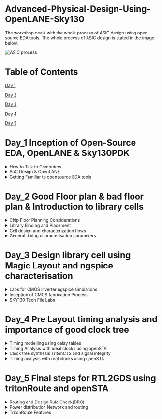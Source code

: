 # Advanced-Physical-Design-Using-OpenLANE-Sky130

The workshop deals with the whole process of ASIC design using open source EDA tools. The whole process of ASIC design is stated in the image below.

![ASIC process](https://github.com/DSatle/Advanced-Physical-Design-Using-OpenLANE-Sky130/assets/140998466/a0ffda01-d37b-41e9-b701-2b8c85c140fb)

# Table of Contents

[Day 1](#day-1)

[Day 2](#day-2)

[Day 3](#day-3)

[Day 4](#day-4)

[Day 5](#day-5)

# Day_1 Inception of Open-Source EDA, OpenLANE & Sky130PDK

<details>
 <summary> How to Talk to Computers
 </summary>


How to Talk to Computers

Inception of open-source EDA, OpenLANE and SKY130PDK

Basic terminologoies

1. **PADS**- A pad is the exposed region of the metal on a circuit board that the component lead is soldered to. Pads are the points through which connection of peripherals on a board is made with the chip/porcessor, and transfer of data takes place.

2. **Foundary IP's**- A foundry is a company that provides IC (integrated circuit) manufacturing services - basically, you give them your design, and they manufacture the chip for you. Intellectual Property. In this context, it’s the design for the parts of a chip. Nowadays, many chips are not wholly designed by the company that’s “designing” them. For example, in a typical mobile phone application chip:

   * The main CPU will probably be bought as IP from ARM.
   * The graphics processor (GPU) will be bought from one of a number of companies (e.g. ARM, Imagination Technologies, etc.)
  
The company “designing” the chip will take these IPs, combine them with some more stuff of their own design, and then send the whole thing off to the foundry for manufacturing. Now, there are a number of foundries (the main ones are TSMC, UMC and GlobalFoundries). They each make chips in slightly different ways, meaning that their processes are different.

3. **Core**- A core in a chip is a well-partitioned piece of logic capable of independently performing all functions of a processor. All the logic building blocks are present here.

4. **Macros**- Macro is an essential component in the VLSI design cycle before the final packaged chip is ready to use. Macro cells are the memory cells, intellectual property which an analog design team has designed. To break down the understanding of macro cells, consider macro cells as pieces of logic blocks, mainly intellectual properties (IP), which can be used in a design without the need to (of) building them from scratch. Thus, these memory cells are instrumental in reducing the total time for the design engineers that is required to complete their entire design.

5. **PDK**- PDK stands for Process Desgin Kit, its an interface between FAB and the designers, its a collection of files used to model a fabrication process for the EDA tools used to design an IC. Apart from this a PDK consists of

   * Process design rules i.e DRC
   * Device models
   * Digital Std. cell library
   * I/O library 

The layout of RISCV processor is shown below.

![Screenshot (84)](https://github.com/DSatle/Advanced-Physical-Design-Using-OpenLANE-Sky130/assets/140998466/7fc8f83d-d54d-4eba-ac3a-e3f3284808f4)

A generic view of IC is shown below

![Screenshot (85)](https://github.com/DSatle/Advanced-Physical-Design-Using-OpenLANE-Sky130/assets/140998466/b9557c3c-a619-4921-a992-8f7bf8547af7)

</details>

<details>
 <summary> SoC Design & OpenLANE
 </summary>

SoC Design & OpenLANE

The following are the the three important parameters needed to design a ASIC chip.

1. **RTL IP's**- RTL IP stands for Register Transfer Level.1 It refers to a product in electronic format that represents an integrated circuit function that can be instantiated in an integrated circuit design. An IP Core is a product in electronic format that represents an integrated circuit function that can be instantiated in an integrated circuit design, including the circuits and modules of such integrated circuit design(s) and associated firmware, application programming interfaces, Software drivers, application-specific Software, and all register transfer language (RTL), verilog, and other source materials to instantiate, modify, support, and maintain any of the foregoing.

2. **EDA Tools**- Electronic Design Automation (EDA) tools are software tools used to design electronic systems such as integrated circuits and printed circuit boards. They have three key functions: simulation, design, and verification. EDA tools work together in a design flow that chip designers use to design and analyze entire semiconductor chips. They allow teams to predict circuit behavior, assemble circuit elements, and anticipate chip performance. EDA tools are used to verify that a design will meet all the requirements of the manufacturing process, known as design for manufacturability (DFM). Deficiencies in this area can cause the resultant chip to either not function or function at reduced capacity, and there are reliability risks.

3. **PDK Data**- PDK data consists of primarily
   
   * Process design rules i.e DRC
   * Device models
   * Digital Std. cell library
   * I/O library 

**Simplified RTL to GDSII flow.**

The overall process of RTL to GDSII flow is show below, followed by elaboration of each step.

![RTL to GDSII flow](https://github.com/DSatle/Advanced-Physical-Design-Using-OpenLANE-Sky130/assets/140998466/cc1e82e0-bbdc-41ad-bff6-5a73550b1947)


1. **Synthesis**- Converts RTL to a circuit out of components from the standarad cell library(SCL).
   
![Synthesis](https://github.com/DSatle/Advanced-Physical-Design-Using-OpenLANE-Sky130/assets/140998466/541a0914-e788-43a0-80c8-40f94415bab3)

2. **Chip Floor planning**- Partition the chip die between different systems building blocks and place the I/O pads.

![Floor Planning ](https://github.com/DSatle/Advanced-Physical-Design-Using-OpenLANE-Sky130/assets/140998466/892adc06-336c-4c3f-a4b9-4f4fedd5ff7e)

![macro floor planning](https://github.com/DSatle/Advanced-Physical-Design-Using-OpenLANE-Sky130/assets/140998466/5653ddf2-81c7-4158-9ee9-ad45aea6048f)

![Power planning](https://github.com/DSatle/Advanced-Physical-Design-Using-OpenLANE-Sky130/assets/140998466/5be5357b-dfd4-4038-95f8-a72b5c611674)

3. **Placement**- Place the cells on floor plan rows, aligned with the sites. Typically done in two steps i.e. Global & detailed 

![Power planning](https://github.com/DSatle/Advanced-Physical-Design-Using-OpenLANE-Sky130/assets/140998466/28fc184a-6e17-4ce7-aa8c-231981f103a4)

4. **Clock Tree Synthesis**

![CTS](https://github.com/DSatle/Advanced-Physical-Design-Using-OpenLANE-Sky130/assets/140998466/3e4fc5b6-cd6f-41b9-86aa-b1e4f9c41c7d)

5. **Routing**

![Routing ](https://github.com/DSatle/Advanced-Physical-Design-Using-OpenLANE-Sky130/assets/140998466/7c001364-1be4-4392-a5e7-b22bd3b0f751)

![routing2](https://github.com/DSatle/Advanced-Physical-Design-Using-OpenLANE-Sky130/assets/140998466/15312715-e42e-4df9-9e34-8b6ed18ca9a0)


6. **SignOff**

    ![Signoff](https://github.com/DSatle/Advanced-Physical-Design-Using-OpenLANE-Sky130/assets/140998466/3c834724-f524-455b-91cd-6536e4429487)

   **Challenges in ASIC design through Open source softwares**

   1. Tools Qualification
   2. Tools Calibration
   3. Missing Tools

   **Introduction to OpenLANE**

* Started as an Open-Source Flow for true Open source Tape-Out experiment.
* Strive is the family of open source everything SoCs,
  OpenPDK, Open EDA, Open RTL.

![Strive Family](https://github.com/DSatle/Advanced-Physical-Design-Using-OpenLANE-Sky130/assets/140998466/4fad51fa-c834-49b4-9df5-61e35f158dce)

* Obejective of OpenLANE is to produce a clean GDSII with no human intervention, i.e No LVS violations, No DRC violations, Timing viloations
* It is tuned for SkyWater 130nm Open PDK, also supports XFAB180 and GF130G
* It is containarized
  * Functional out of the box
  * Instructions to build and run natively will follow.
* Can be used to harden Macros and chips
* Two modes of operation
  * Autonomous & Interactive
* Design space expolration
  * Find the best set of flow configuration
* Large number of design exmaples
  * 43 Designs with their best configuration and more details to be addedd
 

**Introduction to OpenLANE detailed ASIC design flow**

The below image represents the steps involved in OpenLANE ASIC design flow

![ASIC flow openlane](https://github.com/DSatle/Advanced-Physical-Design-Using-OpenLANE-Sky130/assets/140998466/b81d4a24-2f26-4d08-9219-b5bad001de0f)

The base of Openlane is formed through several opensource projects few of them are listed below in the image

Each tool is used to perform a task at different level of design flow.

![based openlane](https://github.com/DSatle/Advanced-Physical-Design-Using-OpenLANE-Sky130/assets/140998466/9af60d72-53a8-4a06-bbdb-3e4ad9877a4f)

1.**Synthesis Exploration**

This step involves generation of reports, different design can use different approach to achieve the objective for that we have systhesis exploration.

![Synth Exploration](https://github.com/DSatle/Advanced-Physical-Design-Using-OpenLANE-Sky130/assets/140998466/11bbc2a3-00d0-42a5-834a-02b1b8d15a00)

2. **Design Exploration**

This step is used to sweep the design configuration, its very useful in finding best configuration for openLANE for any given design. A sample of generated report is shown below

![design exploration](https://github.com/DSatle/Advanced-Physical-Design-Using-OpenLANE-Sky130/assets/140998466/289a8a9f-ca12-4906-8b6e-6f60566d1380)

3.**OpenLANE regression testing** 


![openlane reg testing](https://github.com/DSatle/Advanced-Physical-Design-Using-OpenLANE-Sky130/assets/140998466/74ccf1eb-5153-403e-94bf-4d81cebfe633)

4. **Design for test**

The following step is performed using fault. 

![DFT](https://github.com/DSatle/Advanced-Physical-Design-Using-OpenLANE-Sky130/assets/140998466/ef3b3b5d-f641-4846-b4d8-d4b5db9cb613)

5. **Physical implementation**

 Involves several steps given in the image below, all the steps is performed using openRoad.

 ![Physical Verification DRC   LVS](https://github.com/DSatle/Advanced-Physical-Design-Using-OpenLANE-Sky130/assets/140998466/395907a8-0ac1-460e-bf2c-d59c928355ac)


 6. **Logic Equivalence check**

LEC is very important step in flow of ASIC design, its basically checking logic synchronisation between physical implementation, and netlist generated using Yosys. 

![LEC ](https://github.com/DSatle/Advanced-Physical-Design-Using-OpenLANE-Sky130/assets/140998466/175d95cf-9638-4b02-8d3c-dfbcc789295d)

7. **Dealing with Antenna rules violations**

![Antenna rules violations ](https://github.com/DSatle/Advanced-Physical-Design-Using-OpenLANE-Sky130/assets/140998466/99350095-3d0b-44b7-a2c8-6ab8560ea747)

The above problem of wire acting as antenna is resolved through 

![Antenna solns](https://github.com/DSatle/Advanced-Physical-Design-Using-OpenLANE-Sky130/assets/140998466/677f2657-31c8-450f-8073-5448d979dc5e)

![openlane soln for antenna viol](https://github.com/DSatle/Advanced-Physical-Design-Using-OpenLANE-Sky130/assets/140998466/7a83275e-08ff-4b32-ad0a-dd5944a3455d)

8. **Static Timing Analysis**

Static Timing Analysis (STA) is a technique used to validate the timing performance of a design by checking all possible paths for timing violations. It breaks a design down into timing paths, calculates the signal propagation delay along each path, and checks for violations of timing constraints inside the design and at the input/output interface. STA does not depend on any data or logic inputs, applied at the input pins. The input to an STA tool is the routed netlist, clock definitions (or clock frequency), and external environment definitions.

![STA ](https://github.com/DSatle/Advanced-Physical-Design-Using-OpenLANE-Sky130/assets/140998466/e1acf762-f38b-480e-b0a0-b13dae8c6183)

</details>

<details>
 <summary> Getting Familiar to opensource EDA tools
 </summary>
 
**OpenLane Installation**
 
**Step 1- Installation of required packages**

```
sudo apt-get update
sudo apt-get upgrade
sudo apt install -y build-essential python3 python3-venv python3-pip make git
```

**Step 2-Docker Installation**

```
# Remove old installations
sudo apt-get remove docker docker-engine docker.io containerd runc
# Installation of requirements
sudo apt-get update
sudo apt-get install \
   ca-certificates \
   curl \
   gnupg \
   lsb-release
# Add the keyrings of docker
sudo mkdir -p /etc/apt/keyrings
curl -fsSL https://download.docker.com/linux/ubuntu/gpg | sudo gpg --dearmor -o /etc/apt/keyrings/docker.gpg
# Add the package repository
echo \
   "deb [arch=$(dpkg --print-architecture) signed-by=/etc/apt/keyrings/docker.gpg] https://download.docker.com/linux/ubuntu \
   $(lsb_release -cs) stable" | sudo tee /etc/apt/sources.list.d/docker.list > /dev/null
# Update the package repository
sudo apt-get update

# Install Docker
sudo apt-get install docker-ce docker-ce-cli containerd.io docker-compose-plugin

# Check for installation
sudo docker run hello-world

```

**Step 3-Installing OpenLANE**

```
git clone https://github.com/The-OpenROAD-Project/OpenLane
cd OpenLane
make
make test

```
The following image shows the installation of openlane

![OpenLane](https://github.com/DSatle/Advanced-Physical-Design-Using-OpenLANE-Sky130/assets/140998466/b8f93fc6-64fb-42e9-b2a0-06c74a81b3be)

Tools Available in Openlane Folder


![tools available](https://github.com/DSatle/Advanced-Physical-Design-Using-OpenLANE-Sky130/assets/140998466/ac2ab737-8a74-4ac8-a0e2-c16a2fa1f52b)

Now we will run synthesis

```
run_synthesis

```

![Synthesis SS](https://github.com/DSatle/Advanced-Physical-Design-Using-OpenLANE-Sky130/assets/140998466/9b942dc2-67d0-4a03-ac46-7676a39880c1)

The synthesis Timing report is as followed

![log file 1](https://github.com/DSatle/Advanced-Physical-Design-Using-OpenLANE-Sky130/assets/140998466/ffd6cb0e-d442-46b8-9f19-199edbdded2b)

The synthesis power report is as follows

![power log file](https://github.com/DSatle/Advanced-Physical-Design-Using-OpenLANE-Sky130/assets/140998466/ccbb3fef-c4b3-4569-846e-ba5995e7ed4d)

</details>


 # Day_2 Good Floor plan & bad floor plan & Introduction to library cells

  <details>
 <summary> Chip Floor Planning Considerations
 </summary>

**Chip Floor Planning Considerations**

**Die**- A die which consists of core is a small semiconductor material specimen on which the fundamental circuit is fabricated.

![Die ](https://github.com/DSatle/Advanced-Physical-Design-Using-OpenLANE-Sky130/assets/140998466/39d31df3-4436-4053-9d49-2b4b6bb3f9ef)


**Utlisation Factor** == Total area occupied by the netlist / Total area of the core. 

Usually the utlisation factor is around 0.5 to 0.6. 

**Aspect ratio**-- Height of core / Width of core

![utlisation factor](https://github.com/DSatle/Advanced-Physical-Design-Using-OpenLANE-Sky130/assets/140998466/915820fa-af9a-468a-b4de-bfb7a71e4343)

**Concept of Pre-placed cells**

**Pre-Placed cells**- There are few IP's/blocks have user defined locations, and hence placed in chip before automated placement and routing and are called preplaced cells.

**Floor Planning**- The arrangement of these IP's in a chip is refered as floor planning.

Automated placement and routing tools places the remaning logical cells in the design onto the chip.

**Decoupling Capacitor**- 

Decoupling capacitors are essential components in electronic circuit design that help maintain a stable power supply, filter out noise, and improve the overall performance and reliability of electronic systems, particularly in digital and mixed-signal applications. Proper selection, placement, and sizing of decoupling capacitors are critical for their effectiveness in reducing noise and maintaining voltage stability.

![decoupling cap](https://github.com/DSatle/Advanced-Physical-Design-Using-OpenLANE-Sky130/assets/140998466/944d547d-3008-4fb1-9da4-f170ec5b276d)

![decoupling cap 2](https://github.com/DSatle/Advanced-Physical-Design-Using-OpenLANE-Sky130/assets/140998466/9dda34a1-4168-4d63-965c-f2f5c55d0663)

**Noise Margin** 

Noise margin is a concept used in digital electronics and integrated circuit (IC) design to quantify the tolerance of a digital signal to noise and voltage variations. It provides a measure of the robustness of a digital circuit by defining the range of acceptable voltage levels for logic values (0 and 1) and ensuring that signals can be reliably interpreted in the presence of noise. Noise margin is typically expressed in terms of voltage or voltage range.


![noise margin](https://github.com/DSatle/Advanced-Physical-Design-Using-OpenLANE-Sky130/assets/140998466/df6ae763-87d0-451b-b718-90c615ca5728)

**Power Planning**
Power Planning in integrated circuit (IC) design is a crucial aspect of ensuring proper power distribution to various components on the chip. While pre-placed macros (blocks) may have dedicated decoupling capacitors (decaps) for noise filtering and stabilization, the entire chip can't have individual decaps. To address this, effective power planning involves creating a network of VDD (power supply) and VSS (ground) pads for each block, strategically connecting them to horizontal and vertical power and ground lines. These lines form a power mesh, which acts as a distributed power delivery network. This approach ensures that each block receives a stable and clean power supply, reducing noise and voltage fluctuations, and contributes to the overall reliability and performance of the integrated circuit. The power mesh effectively distributes power throughout the chip, preventing voltage drops and ensuring consistent operation of all blocks.

**Ground bump**- When n numbers of capacitors discharge at the same time, there would be a disturbance of voltage at the ground, shown in the picture below, if the ground bump is within noise margin its fine but if it exceeds then it would lead to some random value in the circuit.

![ground bump](https://github.com/DSatle/Advanced-Physical-Design-Using-OpenLANE-Sky130/assets/140998466/8eaf2eea-3251-4869-bd19-09346d7c9f12)

**Voltage droop**- When n numbers of capacitors charge at the same time, there would be a disturbance of voltage at the power supply, indicate in the picture below

![voltage droop](https://github.com/DSatle/Advanced-Physical-Design-Using-OpenLANE-Sky130/assets/140998466/82e7767b-fff0-4843-ad5c-da7a8792ce26)

**Pin Placement**
Pin Placement in integrated circuit (IC) design involves determining the physical locations of input and output (I/O) pins that connect to the logic gates within the chip.
The netlist specifies how the logic gates within the chip are interconnected. It provides information about which gates are connected to one another and how signals flow through the design.
After the I/O pad positions are determined, the design process includes logical placement blocking of pre-placed macros. This step involves arranging pre-placed macros (blocks of predefined logic) in a way that distinguishes them from the area reserved for the I/O pins. This separation ensures that the macros do not interfere with the connectivity and signal paths associated with the pins.

**Generating the floor using Magic**

To generate the floorplan following commands is used 

```
run_floorplan

```
## Initial Place Design

Optimize Placement Using Estimated Wire Length And Capacitance representation is shown below in the image:

![initial place design](https://github.com/DSatle/Advanced-Physical-Design-Using-OpenLANE-Sky130/assets/140998466/d3ab7403-b451-4d12-b2dc-b1b6423250c0)

```
run_placement
```

Following process shown in the image will run in the terminal

![commands to generate floorplan](https://github.com/DSatle/Advanced-Physical-Design-Using-OpenLANE-Sky130/assets/140998466/a6e0de31-21ae-4954-82ad-957e348e2c60)

Now to view the generated floorplan, I invoked magic in the directory where the floorplan is present

```
cd /home/divyam/OpenLane/designs/picorv32a/runs/RUN_2023.09.09_13.22.30/results/floorplan/
```

Invoking magic 

```
 magic  /home/divyam/.volare/sky130A/libs.tech/magic/sky130A.tech lef read ../../tmp/merged.min.lef def read picorv32.def
```

Below shows the commands runned in the command

![magic invoke](https://github.com/DSatle/Advanced-Physical-Design-Using-OpenLANE-Sky130/assets/140998466/6dba6fe5-fb90-4683-9a52-2b686470b4fe)

The floorplan is shown below

![floorplan basic](https://github.com/DSatle/Advanced-Physical-Design-Using-OpenLANE-Sky130/assets/140998466/9cbc9460-6196-40dd-bdc7-da4e1e46a6cf)

To **zoom in** the floor plan press Z, below is the zoomed image of the floorplan

![zoomed floorplan](https://github.com/DSatle/Advanced-Physical-Design-Using-OpenLANE-Sky130/assets/140998466/ccd2a5d4-700c-44d7-80de-b4d5a75d6982)


To **zoom out** the floor plan press shift+Z, below is the zoomed image of the floorplan

</details>

<details>
 <summary> Library Binding and Placement 
 </summary>

**Netlist binding and initial design**
 
**Library** consists of cells, shapes & sizes of cells, various flavours of the same cell, timing/delay information.

The netlist or the circuit is made using the component available in library, where each element is represented as a box.

![lib to netlist](https://github.com/DSatle/Advanced-Physical-Design-Using-OpenLANE-Sky130/assets/140998466/4887d41c-a227-47df-b30a-c92b8a800019)

**Placement** is the process of placing the cells in the core area of the chip as shown below. 

The next step in the OpenLANE ASIC flow is placement. The synthesized netlist is to be placed on the floorplan. Placement is perfomed in 2 stages:

1.Global Placement: It finds optimal position for all cells which may not be legal and cells may overlap. Optimization is done through reduction of half parameter wire length.

2.Detailed Placement: It alters the position of cells post global placement so as to legalise them.

![netlist_placement](https://github.com/DSatle/Advanced-Physical-Design-Using-OpenLANE-Sky130/assets/140998466/e40e5c6c-a71d-454e-8cba-4b24530cc44b)

**Need for librabries and characterisation**

**Library characterization** is the process of characterizing electronic components and gates, such as logic gates, flip-flops, and other building blocks, to create models that accurately represent their behavior under various conditions. This characterization provides information about how components respond to different inputs, delays, power consumption, and more.

**Library modeling** involves creating mathematical or algorithmic representations of the behavior and characteristics of components. These models are used by EDA tools to simulate, analyze, and optimize digital circuits during the design phase.

![PROCESS](https://github.com/DSatle/Advanced-Physical-Design-Using-OpenLANE-Sky130/assets/140998466/40c9befb-f387-4038-af20-02d250d4936a)

![NEED FOR LIBRARY](https://github.com/DSatle/Advanced-Physical-Design-Using-OpenLANE-Sky130/assets/140998466/98fc611c-0d59-47cb-8869-ef3fca4c9500)

**Logic synthesis** is a crucial step in the design of digital integrated circuits (ICs) and plays a central role in transforming a high-level hardware description into a gate-level representation that can be fabricated in silicon.

**Floorplan** is one the critical & important step in Physical design. Quality of your Chip / Design implementation depends on how good is the Floorplan. A good floorplan can be make implementation process (place, cts, route & timing closure) cake walk. On similar lines a bad floorplan can create all kind issues in the design (congestion, timing, noise, IR, routing issues). A bad floorplan will blow up the area, power & affects reliability, life of the IC and also it can increase overall IC cost (more effort to closure, more LVTS/ULVTS).

**Placement** is the process of determining the locations of circuit devices on a die surface. It is an important stage in the VLSI design flow, because it affects routabil- ity, performance, heat distribution, and to a less extent, power consumption of a design.

**Clock Tree Synthesis** is a technique for distributing the clock equally among all sequential parts of a VLSI design. The purpose of Clock Tree Synthesis is to reduce skew and delay.

**Routing** in VLSI is making physical connections between signal pins using metal layers. Following Clock Tree Synthesis (CTS) and optimization, the routing step determines the exact pathways for interconnecting standard cells, macros, and I/O pins.

**Optimise placement using estimated wire length and capacitance**

**Repeaters**- Element introduced in the core area to maintain the signal integrity.
The below image shows how the repeaters are placed in the core 

![final repeaters](https://github.com/DSatle/Advanced-Physical-Design-Using-OpenLANE-Sky130/assets/140998466/5a2f396e-9ac9-4fb4-b407-14480a4b468e)



**RUN Placement in openlane**

Following command was used 

```
run_placement
```

![wsl run placement](https://github.com/DSatle/Advanced-Physical-Design-Using-OpenLANE-Sky130/assets/140998466/481599a1-bf1a-411c-9599-58d08436c5e3)

![placement xoomed](https://github.com/DSatle/Advanced-Physical-Design-Using-OpenLANE-Sky130/assets/140998466/68612de9-7be6-4aaa-bca1-82cba14e7e72)

![placement floorplan](https://github.com/DSatle/Advanced-Physical-Design-Using-OpenLANE-Sky130/assets/140998466/05ef5fd1-6a61-41f5-a3af-4ce81821d752)


 </details>

 <details>
 <summary> Cell design and characterization flows
 </summary>

## Cell Design Flow

Below is the representation of cell design flow

![cell design ](https://github.com/DSatle/Advanced-Physical-Design-Using-OpenLANE-Sky130/assets/140998466/481e207c-bff3-44dc-a1da-e9b060c0b096)

**Cell design flow**, also known as standard cell design flow, is the process of creating and optimizing standard cell libraries used in digital integrated circuit design. These libraries contain fundamental building blocks, such as logic gates and flip-flops, that are used to design complex digital circuits.

* **Specification and Requirements**: Begin by defining the specifications and requirements for the standard cell library. This includes factors like technology node, voltage levels, speed requirements, and power constraints.
  
* **Cell Architecture Selection**: Choose the architecture and topology for the standard cells. This involves deciding on the logical functions each cell will implement and the number of input and output pins.

* **Schematic Design**: Create schematic designs for each standard cell. This involves designing the logical function of the cell using gates and interconnections. Tools like schematic capture software are used for this step.

* **Simulation and Verification**: Simulate the designed cells to verify that they meet the specified functionality and timing requirements. This step may include functional simulation, static timing analysis (STA), and power analysis.

* **Layout Design**: Create physical layouts for the cells based on the schematic designs. This involves specifying the dimensions, placement of transistors, and routing of metal layers.

* **DRC and LVS Checks**: Perform Design Rule Check (DRC) and Layout vs. Schematic (LVS) checks to ensure that the layout adheres to the manufacturing rules and is consistent with the schematic.

* **Extraction and Characterization**: Extract parasitic components from the layout, including resistances and capacitances. These parasitics impact the timing and power characteristics of the cells. Characterize the cells by measuring their performance under various conditions, such as different input vectors and operating voltages.

* **Timing Characterisation**: Conduct detailed timing analysis to determine parameters like propagation delay, setup time, hold time, and clock-to-q delay for flip-flops

* **Library Validation**: Validate the entire standard cell library by using it in test chip or design test cases to ensure that it meets performance and functionality requirements.

Below is the flow:

![cell design 1](https://github.com/DSatle/Advanced-Physical-Design-Using-OpenLANE-Sky130/assets/140998466/58dabbee-bdc0-4259-8af8-577835d7803d)

Below shown the different functionality of different size of library that consists of gates dffs and latches.

![cell design 2](https://github.com/DSatle/Advanced-Physical-Design-Using-OpenLANE-Sky130/assets/140998466/cf41532b-32eb-4768-bee6-b865e9155546)

![cell design 3](https://github.com/DSatle/Advanced-Physical-Design-Using-OpenLANE-Sky130/assets/140998466/e750f943-c0c8-4117-bfb2-6e9ad56c68c5)

Stick diagram layout representation is show below

![stick diagram](https://github.com/DSatle/Advanced-Physical-Design-Using-OpenLANE-Sky130/assets/140998466/7d81050a-6039-4fed-bea9-1a094ac6dcf6)

## Characterisation flow

**Characterization** in VLSI refers to the process of analyzing and documenting the electrical behavior of electronic components, such as transistors, logic gates, memory cells, and standard cells, under various operating conditions. Characterization is essential for accurate circuit simulation and helps ensure that integrated circuits (ICs) meet their performance, power, and timing requirements.

Let's see below flow representation:


![ch1](https://github.com/DSatle/Advanced-Physical-Design-Using-OpenLANE-Sky130/assets/140998466/e858762a-e7d7-445b-bd8f-538ab39e43d9)

![ch2](https://github.com/DSatle/Advanced-Physical-Design-Using-OpenLANE-Sky130/assets/140998466/34bb2182-24c1-40b7-b06b-faccf1959727)

![ch3](https://github.com/DSatle/Advanced-Physical-Design-Using-OpenLANE-Sky130/assets/140998466/bef80248-0189-495b-9579-f1bbb9444096)


</details>

<details>
 <summary> General timing characterisation parameters
 </summary>
 
**Timing Characterisation**

The definations is understood by taking a circuit as a reference 

![timing charact  ckt](https://github.com/DSatle/Advanced-Physical-Design-Using-OpenLANE-Sky130/assets/140998466/b9f3b27d-3cd0-48d4-bbc5-848b18c63045)


**slew_low_rise_thr**- Its generally taken as a point in the rising wavform, the point is at rising edge generally at 20% value from the initial point.

**slew_high_rise_thr** - Its generally taken as a point in the rising wavform, the point is at rising edge generally at 20% value from the final point of the waveform, also it can also be considered as 80% from initial point of the waveform.

**slew_low_fall_thr**- Its generally taken as a point in the falling wavform, the point is at rising edge generally at 20% value from the initial point.

**slew_low_fall_thr** - Its generally taken as a point in the falling wavform, the point is at rising edge generally at 20% value from the final point of the waveform, also it can also be considered as 80% from initial point of the waveform.

![inop1](https://github.com/DSatle/Advanced-Physical-Design-Using-OpenLANE-Sky130/assets/140998466/24922247-a8b7-42c7-8f19-3315f8be5f8b)


**in_rise_thr** - It is generally taken the 50% value point in the input rise waveform. 

**in_fall_thr** - It is generally taken the 50% value point in the input fall waveform. 

**out_rise_thr** -  It is generally taken the 50% value point in the output rise waveform.

**out_fall_thr**-  It is generally taken the 50% value point in the output fall waveform.

The concept is shown in the image below


![com](https://github.com/DSatle/Advanced-Physical-Design-Using-OpenLANE-Sky130/assets/140998466/7794cd40-f580-4443-ab91-134d111c4fdf)

**Propagation delay and transition time**

**Propagation delay** is the difference out_thr and in_thr. Choosing correct out_thr and in_thr is very important for getting correct propagation delay.

![propdelay](https://github.com/DSatle/Advanced-Physical-Design-Using-OpenLANE-Sky130/assets/140998466/a1768be2-0827-4ebc-9fac-8a91ed738043)

**Transition time** is the difference between slew_high_fall_thr and slew_low_fall_thr. 

![transition time](https://github.com/DSatle/Advanced-Physical-Design-Using-OpenLANE-Sky130/assets/140998466/a030403f-1132-4700-9e13-4bb5089e703c)

 </details>

 
 # Day_3 Design library cell using Magic Layout and ngspice characterisation

 <details>
 <summary> Labs for CMOS inverter ngspice simulations
 </summary>
  
## Lab steps to gitclone vsdstdcell design

**Inverter**

**A CMOS inverter**, short for Complementary Metal-Oxide-Semiconductor inverter, is a fundamental digital electronic circuit that performs the basic logical operation of inversion. In other words, it takes an input signal and produces an output signal that is the logical complement of the input. If the input is high (logic 1), the output will be low (logic 0), and vice versa.

The input signal is applied to the gate terminals of both the NMOS and PMOS transistors. The output is taken from the connection point (the drain of NMOS and the source of PMOS) between these two transistors.

**NMOS Operation**: When the input is logic high (1), the NMOS transistor turns on because a positive voltage is applied to its gate. This establishes a low-resistance path between the output and ground, causing the output to be pulled to logic low (0).

**PMOS Operation**: Conversely, when the input is logic low (0), the PMOS transistor turns on because a low voltage is applied to its gate. This establishes a low-resistance path between the output and the power supply voltage (VDD), causing the output to be pulled to logic high (1).

First, clone the required mag files and spicemodels of inverter,pmos and nmos sky130. The command to clone files from github link is:

```
git clone https://github.com/nickson-jose/vsdstdcelldesign.git
```
once I run this command, it will create ``vsdstdcelldesign folder`` in openlane directory.

For layout we run magic command

``magic -T sky130A.tech sky130_inv.mag &``

![gitclone and command](https://github.com/DSatle/Advanced-Physical-Design-Using-OpenLANE-Sky130/assets/140998466/ea098dd4-c06f-4cdd-865f-dc4fb42fb837)


Ampersand at the end makes the next prompt line free, otherwise magic keeps the prompt line busy. Once we run the magic command we get the layout of the inverter in the magic window

![Magic vsdvsd](https://github.com/DSatle/Advanced-Physical-Design-Using-OpenLANE-Sky130/assets/140998466/bce8a323-7970-4c2b-af9c-51586c9f9914)

 
 </details>

 <details>
 <summary>Inception of CMOS fabrication Process
 </summary>

**Lab introduction to sky130 basic layers layout and LEF using inverter**

To select the area we need to press S, and type what in the command window which inturns gives the details about the selected area.

![knowing the element in the floorplan](https://github.com/DSatle/Advanced-Physical-Design-Using-OpenLANE-Sky130/assets/140998466/705b633d-6b09-43c0-8bee-e95905f6a9fc)

![knowelement ](https://github.com/DSatle/Advanced-Physical-Design-Using-OpenLANE-Sky130/assets/140998466/62e7b87a-e76a-4dda-a472-97747af2387b)

![knowing the element in the floorplan](https://github.com/DSatle/Advanced-Physical-Design-Using-OpenLANE-Sky130/assets/140998466/cc7e826b-4f5e-4d4b-8313-079c69286bd1)

**Steps to create standard cell layout and extract spice netlist**

Following commands were used in the magic command window to generate the spice file.

```
extract all

ext2spice cthresh 0 rthresh 0

ex2spice
```
The above commands will generate a ``.spice file`` in the directory.

![steps to generate the spice extract file](https://github.com/DSatle/Advanced-Physical-Design-Using-OpenLANE-Sky130/assets/140998466/b4a48bf6-5963-4619-b375-682751d41417)


 </details>

 <details>
 <summary> SKY130 Tech File Labs
 </summary>

**Lab steps to create final SPICE deck using sky130tech**

In this we edit the ``.spice`` file making the connection as required in the circuit. The file is customised in accordance to the model file available in the sky130PDK. 

Screenshot of the model file available in the SKY130PDK

![model file](https://github.com/DSatle/Advanced-Physical-Design-Using-OpenLANE-Sky130/assets/140998466/5b3983d5-e0c5-476e-9b5d-e43484443b4b)

The edited ``.spice`` file is shown below

![gedit edited file](https://github.com/DSatle/Advanced-Physical-Design-Using-OpenLANE-Sky130/assets/140998466/936a58e3-d03f-4eb9-84c8-dbec9895cac7)

The ngspice transient results obtained are as follows

![ngspice results](https://github.com/DSatle/Advanced-Physical-Design-Using-OpenLANE-Sky130/assets/140998466/33f44a50-bac3-47b8-9721-8317a9087e85)

**Lab steps to characterise inverter using sky130 model files**

After this we obtained the output waveform of the circuit, following commands were used 

```
plot y vs time a
```
![output wave form](https://github.com/DSatle/Advanced-Physical-Design-Using-OpenLANE-Sky130/assets/140998466/907c5fd0-7a49-4e24-acbd-ece4160b379e)

To zoom in the waveform select the area and select the point in the zoom portion of the graph to obatin the coordiantes of the point.

![zoomed ngspice](https://github.com/DSatle/Advanced-Physical-Design-Using-OpenLANE-Sky130/assets/140998466/c869067d-ebe3-4610-8448-ce394a1ad1af)

**Lab introduction to sky130 pdk's and steps to download labs**

Here using the following commands I downloaded the folder having sample layouts
```
wget http://opencircuitdesign.com/open_pdks/archive/drc_tests.tgz

tar xfz drc_tests.tgz

cd drc_tests

ls -al

```
Following files were obtained 

![command and file](https://github.com/DSatle/Advanced-Physical-Design-Using-OpenLANE-Sky130/assets/140998466/aa6395ec-edfc-4d6d-a545-cd57dc32a66c)

To open the magic window following command was used

```
magic -d XR
```
![magic invoke](https://github.com/DSatle/Advanced-Physical-Design-Using-OpenLANE-Sky130/assets/140998466/7bd166c3-e611-4a1d-ad64-584210881101)

**Lab introduction to Magic and steps to load sky130tech-rules**

The commands for DRC rule check can be refered to the following page

```
https://skywater-pdk.readthedocs.io/en/main/rules/periphery.html#m3

```

![periphery rules](https://github.com/DSatle/Advanced-Physical-Design-Using-OpenLANE-Sky130/assets/140998466/90ae8387-9f41-4db3-91f3-eb60c707fefb)

Following commands are used 

![DRC command window](https://github.com/DSatle/Advanced-Physical-Design-Using-OpenLANE-Sky130/assets/140998466/79c129f0-3c20-4d41-b648-a6e1b473438c)

**Right click** - Outside the box to increase the box area in the magic layout, inside the box to decrease the area of the box.

**Left click** - Used to move the box from once place to other.

To get the metal connections following steps needed to be followed

* First select the area under which the metal connection needed to be established, using the right and left click.
* Now paint the area using any metal colour from the window, here we used m3 i.e. metal 3.
* Now press P this will generate the metal connections in the box created.
* A sample of the above process is shown in the below process

  ![metal details](https://github.com/DSatle/Advanced-Physical-Design-Using-OpenLANE-Sky130/assets/140998466/4c1a94eb-8137-41cf-9433-fc76e1b1625f)

**Lab excercise to fix poly.9 error in Sky130 tech-file**

To load the poly.mag :

``load poly.mag``

It will open layout of the file in magic:

![error poly9 layout](https://github.com/DSatle/Advanced-Physical-Design-Using-OpenLANE-Sky130/assets/140998466/3934f5d9-af9a-4a60-8077-522d62fcd38e)

To know more about the poly.9 error refer the website, a snapshot of which is shown below

![poly9werr](https://github.com/DSatle/Advanced-Physical-Design-Using-OpenLANE-Sky130/assets/140998466/bf75fc2b-3075-4b1d-a8d4-60585f576781)

To overcome this error open the file ``sky130A.tech``

These changes are needed to be made 

Change the following

```
spacing npres *nsd 480 touching_illegal \
	"poly.resistor spacing to N-tap < %d (poly.9)"
```
to

```
spacing npres allpolynonres 480 touching_illegal \
	"poly.resistor spacing to N-tap < %d (poly.9)"
```

![poly1](https://github.com/DSatle/Advanced-Physical-Design-Using-OpenLANE-Sky130/assets/140998466/cc7f754b-af75-4c6e-a33f-bbf80d486bc7)

Now change 

```
spacing xhrpoly,uhrpoly,xpc alldiff 480 touching_illegal \

	"xhrpoly/uhrpoly resistor spacing to diffusion < %d (poly.9)"

```

To this

```
spacing xhrpoly,uhrpoly,xpc allpolynonres 480 touching_illegal \

	"xhrpoly/uhrpoly resistor spacing to diffusion < %d (poly.9)"
```

![poly2](https://github.com/DSatle/Advanced-Physical-Design-Using-OpenLANE-Sky130/assets/140998466/06c8ef70-07d6-4da3-a85e-de51ef8a3aef)

Now save it. You dont have to close the magic after the modifying the sky.tech file. Type the below command in magic's terminal:

``tech load sky130A.tech``
In the warning click on yes.
Then type below command:
``drc check``

### NOTE- Since the tech file got loaded behind the curtains, DRC engine needs to be told that check everthing again.

Following layout will be obtained after making the changes
 
![drc check skytech130A](https://github.com/DSatle/Advanced-Physical-Design-Using-OpenLANE-Sky130/assets/140998466/15addf98-8044-4328-afb2-09efd1b7f5a0)

**Lab excercise to implement poly resistor spacing to diff & tap**

Copy the three resistors by selecting (Edit > select area) and then press 'c' on keyboard.
You can move the copied resistors by pressing 'm' key and arrow key.

Now create n diffusion and p diffusion by creating box and selecting the ndiff and pdiff from the sidebar(by clicking the middle button of the mouse).

Then modify the sky130A.tech file by just modifying the *nsd to alldiff.
Now type below command in magic's terminal and all the rules will correctly identify 

``drc check``

Below image shows the changes appeared on the layout

![implement poly resistor](https://github.com/DSatle/Advanced-Physical-Design-Using-OpenLANE-Sky130/assets/140998466/ef38ac99-9a95-49f4-ac8c-1976bddf50d8)


**Lab Challenge excercise to describe DRC error as geometrical construct**

Open sky130A.tech file and search cifmaxwidth below is the representation:

![cifwidth](https://github.com/DSatle/Advanced-Physical-Design-Using-OpenLANE-Sky130/assets/140998466/e9828f79-8ee0-41f7-b888-bd0e9f1a3857)

Below is the rule shown for nwell (which can be access by skywater sky130 pdk website) :

![pp rules1](https://github.com/DSatle/Advanced-Physical-Design-Using-OpenLANE-Sky130/assets/140998466/48240a45-9643-4d1f-8fe9-47761ffce865)

Also refer this dnwell rules:

![pp rules2](https://github.com/DSatle/Advanced-Physical-Design-Using-OpenLANE-Sky130/assets/140998466/3b86d0c1-b3b8-4c83-95ca-c8dc95c683f8)

Refer this style drc in sky130A.tech file :

![gedit lab challenge](https://github.com/DSatle/Advanced-Physical-Design-Using-OpenLANE-Sky130/assets/140998466/871a780f-3dcb-4a83-beb3-168ee125317e)

First create a box around cell nwell6 , Now in tkcon terminal type below commands:

![mag 6](https://github.com/DSatle/Advanced-Physical-Design-Using-OpenLANE-Sky130/assets/140998466/7de5b2f5-1115-426b-9e04-395ce160d7dc)

```
cif ostyle drc
cif see dnwell_shrink
feed clear
cif see nwell_missing
feed clear
```

![mag 6 2](https://github.com/DSatle/Advanced-Physical-Design-Using-OpenLANE-Sky130/assets/140998466/2fa7281c-1a8e-4545-b732-d6b3c65976d9)
![mag 6 3](https://github.com/DSatle/Advanced-Physical-Design-Using-OpenLANE-Sky130/assets/140998466/76bfb69d-d26a-43c6-8627-2cd41284bd3d)



**Lab challenge to find missing or incorrect rules & fix them**


  
 </details>

 
 # Day_4 Pre Layout timing analysis and importance of good clock tree

 <details>
 <summary> Timing modelling using delay tables
 </summary>

**Lab steps to convert grid info to track info**

**Lab steps to convert magic layout to std cell LEF**

**Introduction to timing libs and steps to include new cell in synthesis**

**Introduction to delay tables**

**



 </details>

  <details>
 <summary>Timing Analysis with ideal clocks using openSTA
 </summary>

 </details>

 <details>
 <summary> Clock tree synthesis TritonCTS and signal integrity
 </summary>

 </details>

  <details>
 <summary> Timing analysis with real clocks using openSTA
 </summary>

 

 

 </details>

 
 # Day_5 Final steps for RTL2GDS using tritonRoute and openSTA

<details>
 <summary> Routing and Design Rule Check(DRC)
 </summary>


**Routing**- Routing is the process of connecting two elements in the circuit. The software here decides the best possible path to connect the two elements.

**Maze Routing**- The **Lee algorithm** is one possible solution for maze routing problems. It always gives an optimal solution, if one exists, but is slow and requires large memory for dense layout.

The algorithm is a breadth-first based algorithm that uses queues to store the steps. It usually uses the following steps:

* Choose a starting point and add it to the queue.
* Add the valid neighboring cells to the queue.
* Remove the position you are on from the queue and continue to the next element.
* Repeat steps 2 and 3 until the queue is empty.
  
  One key concept to understand is that breadth-first searches go wide, while depth-first searches go deep.

  The following image show the two different ways to connect the element in the core using the Lee's algorithm.

  ![Lee algorithm](https://github.com/DSatle/Advanced-Physical-Design-Using-OpenLANE-Sky130/assets/140998466/d8fa3d7b-2612-43f6-a5bc-f399a1781b3f)

  **Design Rule Check(DRC)**

  Few of the DRC are listed below

  1. Via Width- The via width refers to the width of this vertical interconnection structure. It is defined as the minimum allowable width for a via, which ensures that the via can be properly manufactured and that it meets the required electrical and thermal specifications.
  
  2. Via Spacing -The via spacing rule is defined to guarantee that there is enough separation between vias to avoid issues such as shorts or unintended connections during the manufacturing process. Violating via spacing rules can lead to manufacturing problems and potential electrical performance issues in the final chip.
  
  3. Wire Pitch- Wire pitch" refers to the minimum allowable distance between two adjacent metal wires or conductive traces on a semiconductor layout.
     
  4. Wire width- Wire width" refers to the minimum allowable width of metal wires or conductive traces on a semiconductor layout.
     
  5. Wire Spacing- Wire spacing refers to the minimum allowable distance between two adjacent metal wires or conductive traces on a semiconductor layout.

 </details>

 <details>
 <summary> Power distribution Network and routing 
 </summary>

 **Lab steps to build power distribution network**

 **Lab steps from power straps to std. cell power**

 **Basics of global and detail routing and configure TritonRoute**

 

 </details>

<details>
 <summary> TritonRoute Features
 </summary>

TritonRoute - TritonRoute is an open-source, fully-automated, and hierarchical detailed router used in electronic design automation (EDA) for integrated circuit (IC) physical design.

**TritonRoute feature 1 -Honours pre-processed route guides**

* Performs initial details route
* Honours the preprocessed route guides(obtained after fast route) i.e. attempts as much as possible to route within route guides.
* Assumes route guides for each net satisfy inter-guide connectivity.
* Works on proposed MILP based panel routing scheme with intra-layer parallel and inter-layer sequential routing framework.

![preprocessed routing guides](https://github.com/DSatle/Advanced-Physical-Design-Using-OpenLANE-Sky130/assets/140998466/5a5574f0-cb5d-47ec-9a51-b5434437b132)

**Interguide Connectivity**
* Two guides are connected if
   * They are on same metal layer with touching edges, or
   * They are neighboring metal layers with a non zero vertically overlapped area.
* Each unconnected terminal(i.e pin of standarad cell instance should have its pin shaeped overlapped by a route guide)
  
**TritonRoute Feature 2&3 -Inter-guide connectivity and intra & inter-layer routing**

Problem Statement
**Input**- LEF,DEF, Preprocessed route guides 

**Output** - Detailed routing solution with optimised wire length and via count

**Constraints** - Route guide honoring, connectivity constraints and design rules.

![inter   Intra layer](https://github.com/DSatle/Advanced-Physical-Design-Using-OpenLANE-Sky130/assets/140998466/a4a1ac53-9e1f-465c-a48b-1e6056da4cfb)


**TritonRoute method to handle connectivity**

![handling connectivity ](https://github.com/DSatle/Advanced-Physical-Design-Using-OpenLANE-Sky130/assets/140998466/d9dceea7-e123-442d-bcf5-2f4fa6fa6a08)


**Routing topology algorithm and final files list post-route**

![routing algo](https://github.com/DSatle/Advanced-Physical-Design-Using-OpenLANE-Sky130/assets/140998466/5725cac3-93d5-42cd-92ad-776b0ae2a0c4)




 </details>




 
 















